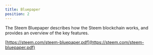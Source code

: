 ```yaml
---
title: Bluepaper
position: 2
---
```


The Steem Bluepaper describes how the Steem blockchain works, and provides an overview of the key features.

[https://steem.com/steem-bluepaper.pdf](https://steem.com/steem-bluepaper.pdf)
